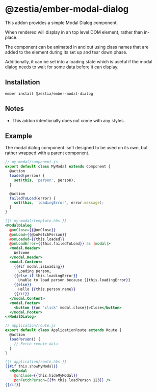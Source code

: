 # @zestia/ember-modal-dialog

This addon provides a simple Modal Dialog component.

When rendered will display in an top level DOM element, rather than in-place.

The component can be animated in and out using class names that are added to the element during its set up and tear down phase.

Additionally, it can be set into a loading state which is useful if the modal dialog needs to wait for some data before it can display.

## Installation

```
ember install @zestia/ember-modal-dialog
```

## Notes

- This addon intentionally does not come with any styles.

## Example

The modal dialog component isn't designed to be used on its own, but rather wrapped with a parent component.

```javascript
// my-modal/component.js
export default class MyModal extends Component {
  @action
  loaded(person) {
    set(this, 'person', person);
  }

  @action
  failedToLoad(error) {
    set(this, 'loadingError', error.message);
  }
}
```

```handlebars
{{! my-modal/template.hbs }}
<ModalDialog
  @onClose={{@onClose}}
  @onLoad={{@onFetchPerson}}
  @onLoaded={{this.loaded}}
  @onLoadError={{this.failedToLoad}} as |modal|>
  <modal.Header>
    Welcome
  </modal.Header>
  <modal.Content>
    {{#if modal.isLoading}}
      Loading person…
    {{else if this.loadingError}}
      Unable to load person because {{this.loadingError}}
    {{else}}
      Hello {{this.person.name}}
    {{/if}}
  </modal.Content>
  <modal.Footer>
    <button {{on "click" modal.close}}>Close</button>
  </modal.Footer>
</ModalDialog>
```

```javascript
// application/route.js
export default class ApplicationRoute extends Route {
  @action
  loadPerson() {
    // Fetch remote data
  }
}
```

```handlebars
{{! application/route.hbs }}
{{#if this.showMyModal}}
  <MyModal
    @onClose={{this.hideMyModal}}
    @onFetchPerson={{fn this.loadPerson 123}} />
{{/if}}
```
